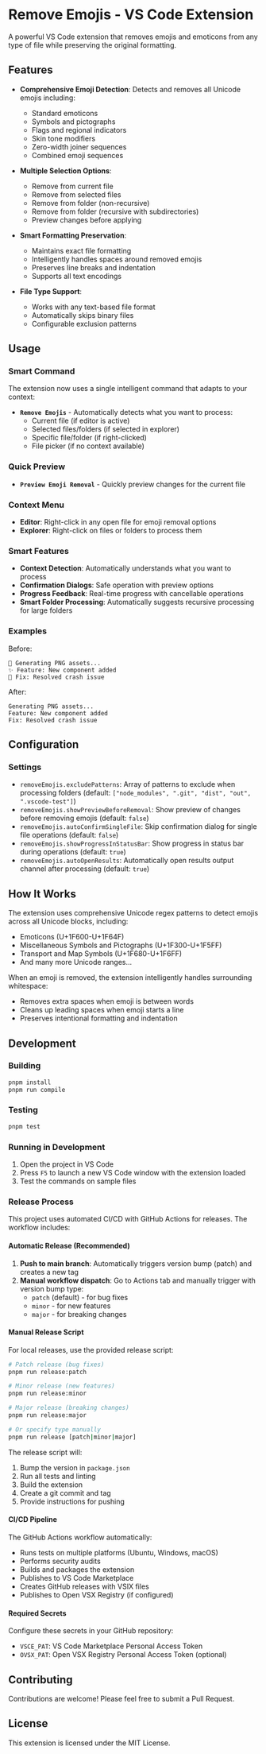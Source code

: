 # Remove Emojis - VS Code Extension

A powerful VS Code extension that removes emojis and emoticons from any type of file while preserving the original formatting.

## Features

- **Comprehensive Emoji Detection**: Detects and removes all Unicode emojis including:
  - Standard emoticons
  - Symbols and pictographs
  - Flags and regional indicators
  - Skin tone modifiers
  - Zero-width joiner sequences
  - Combined emoji sequences

- **Multiple Selection Options**:
  - Remove from current file
  - Remove from selected files
  - Remove from folder (non-recursive)
  - Remove from folder (recursive with subdirectories)
  - Preview changes before applying

- **Smart Formatting Preservation**:
  - Maintains exact file formatting
  - Intelligently handles spaces around removed emojis
  - Preserves line breaks and indentation
  - Supports all text encodings

- **File Type Support**:
  - Works with any text-based file format
  - Automatically skips binary files
  - Configurable exclusion patterns

## Usage

### Smart Command
The extension now uses a single intelligent command that adapts to your context:

- **`Remove Emojis`** - Automatically detects what you want to process:
  - Current file (if editor is active)
  - Selected files/folders (if selected in explorer)
  - Specific file/folder (if right-clicked)
  - File picker (if no context available)

### Quick Preview
- **`Preview Emoji Removal`** - Quickly preview changes for the current file

### Context Menu
- **Editor**: Right-click in any open file for emoji removal options
- **Explorer**: Right-click on files or folders to process them

### Smart Features
- **Context Detection**: Automatically understands what you want to process
- **Confirmation Dialogs**: Safe operation with preview options
- **Progress Feedback**: Real-time progress with cancellable operations
- **Smart Folder Processing**: Automatically suggests recursive processing for large folders

### Examples

Before:
```
🎨 Generating PNG assets...
✨ Feature: New component added
🐛 Fix: Resolved crash issue
```

After:
```
Generating PNG assets...
Feature: New component added
Fix: Resolved crash issue
```

## Configuration

### Settings
- `removeEmojis.excludePatterns`: Array of patterns to exclude when processing folders (default: `["node_modules", ".git", "dist", "out", ".vscode-test"]`)
- `removeEmojis.showPreviewBeforeRemoval`: Show preview of changes before removing emojis (default: `false`)
- `removeEmojis.autoConfirmSingleFile`: Skip confirmation dialog for single file operations (default: `false`)
- `removeEmojis.showProgressInStatusBar`: Show progress in status bar during operations (default: `true`)
- `removeEmojis.autoOpenResults`: Automatically open results output channel after processing (default: `true`)

## How It Works

The extension uses comprehensive Unicode regex patterns to detect emojis across all Unicode blocks, including:
- Emoticons (U+1F600-U+1F64F)
- Miscellaneous Symbols and Pictographs (U+1F300-U+1F5FF)
- Transport and Map Symbols (U+1F680-U+1F6FF)
- And many more Unicode ranges...

When an emoji is removed, the extension intelligently handles surrounding whitespace:
- Removes extra spaces when emoji is between words
- Cleans up leading spaces when emoji starts a line
- Preserves intentional formatting and indentation

## Development

### Building
```bash
pnpm install
pnpm run compile
```

### Testing
```bash
pnpm test
```

### Running in Development
1. Open the project in VS Code
2. Press `F5` to launch a new VS Code window with the extension loaded
3. Test the commands on sample files

### Release Process

This project uses automated CI/CD with GitHub Actions for releases. The workflow includes:

#### Automatic Release (Recommended)
1. **Push to main branch**: Automatically triggers version bump (patch) and creates a new tag
2. **Manual workflow dispatch**: Go to Actions tab and manually trigger with version bump type:
   - `patch` (default) - for bug fixes
   - `minor` - for new features
   - `major` - for breaking changes

#### Manual Release Script
For local releases, use the provided release script:

```bash
# Patch release (bug fixes)
pnpm run release:patch

# Minor release (new features)
pnpm run release:minor

# Major release (breaking changes)
pnpm run release:major

# Or specify type manually
pnpm run release [patch|minor|major]
```

The release script will:
1. Bump the version in `package.json`
2. Run all tests and linting
3. Build the extension
4. Create a git commit and tag
5. Provide instructions for pushing

#### CI/CD Pipeline
The GitHub Actions workflow automatically:
- Runs tests on multiple platforms (Ubuntu, Windows, macOS)
- Performs security audits
- Builds and packages the extension
- Publishes to VS Code Marketplace
- Creates GitHub releases with VSIX files
- Publishes to Open VSX Registry (if configured)

#### Required Secrets
Configure these secrets in your GitHub repository:
- `VSCE_PAT`: VS Code Marketplace Personal Access Token
- `OVSX_PAT`: Open VSX Registry Personal Access Token (optional)

## Contributing

Contributions are welcome! Please feel free to submit a Pull Request.

## License

This extension is licensed under the MIT License.